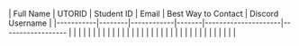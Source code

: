 | Full Name | UTORID | Student ID | Email | Best Way to Contact | Discord Username
|
|-----------|--------|------------|-------|---------------------|------------------
|
| | | | | |
|
| | | | | |
|
| | | | | |
|
| | | | | |
|
| | | | | |
